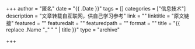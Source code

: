 +++
author = "匿名"
date = "{{ .Date }}"
tags = []
categories = ["信息技术"]
description = "文章转载自互联网，供自己学习参考"
link = ""
linktitle = "原文链接"
featured = ""
featuredalt = ""
featuredpath = ""
format = ""
title = "{{ replace .Name "_" " " | title }}"
type = "archive"

+++

